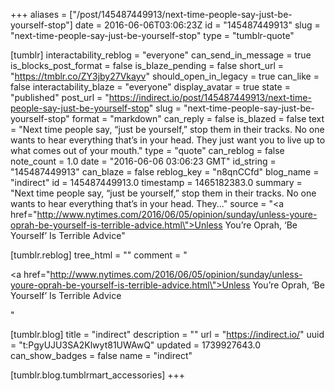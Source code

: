 +++
aliases = ["/post/145487449913/next-time-people-say-just-be-yourself-stop"]
date = 2016-06-06T03:06:23Z
id = "145487449913"
slug = "next-time-people-say-just-be-yourself-stop"
type = "tumblr-quote"

[tumblr]
interactability_reblog = "everyone"
can_send_in_message = true
is_blocks_post_format = false
is_blaze_pending = false
short_url = "https://tmblr.co/ZY3jby27Vkayv"
should_open_in_legacy = true
can_like = false
interactability_blaze = "everyone"
display_avatar = true
state = "published"
post_url = "https://indirect.io/post/145487449913/next-time-people-say-just-be-yourself-stop"
slug = "next-time-people-say-just-be-yourself-stop"
format = "markdown"
can_reply = false
is_blazed = false
text = "Next time people say, “just be yourself,” stop them in their tracks. No one wants to hear everything that’s in your head. They just want you to live up to what comes out of your mouth."
type = "quote"
can_reblog = false
note_count = 1.0
date = "2016-06-06 03:06:23 GMT"
id_string = "145487449913"
can_blaze = false
reblog_key = "n8qnCCfd"
blog_name = "indirect"
id = 145487449913.0
timestamp = 1465182383.0
summary = "Next time people say, “just be yourself,” stop them in their tracks. No one wants to hear everything that’s in your head. They..."
source = "<a href=\"http://www.nytimes.com/2016/06/05/opinion/sunday/unless-youre-oprah-be-yourself-is-terrible-advice.html\">Unless You’re Oprah, ‘Be Yourself’ Is Terrible Advice</a>"

[tumblr.reblog]
tree_html = ""
comment = "<p><a href=\"http://www.nytimes.com/2016/06/05/opinion/sunday/unless-youre-oprah-be-yourself-is-terrible-advice.html\">Unless You’re Oprah, ‘Be Yourself’ Is Terrible Advice</a></p>"

[tumblr.blog]
title = "indirect"
description = ""
url = "https://indirect.io/"
uuid = "t:PgyUJU3SA2Klwyt81UWAwQ"
updated = 1739927643.0
can_show_badges = false
name = "indirect"

[tumblr.blog.tumblrmart_accessories]
+++
